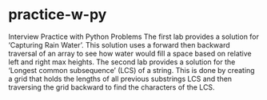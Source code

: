 # practice-w-py
Interview Practice with Python Problems
  The first lab provides a solution for ‘Capturing Rain Water’. This solution uses a forward then backward traversal of an array to see how water would fill a space based on relative left and right max heights.
  The second lab provides a solution for the ‘Longest common subsequence’ (LCS) of a string. This is done by creating a grid that holds the lengths of all previous substrings LCS and then traversing the grid backward to find the characters of the LCS.
